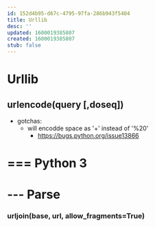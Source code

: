 ```yaml
---
id: 152d4b95-d67c-4795-97fa-286b943f5404
title: Urllib
desc: ''
updated: 1600019385807
created: 1600019385807
stub: false
---
```


# Urllib
## urlencode(query [,doseq])
- gotchas:
  - will encodde space as '+' instead of '%20'
    - https://bugs.python.org/issue13866

# === Python 3

# --- Parse

### urljoin(base, url, allow_fragments=True)
